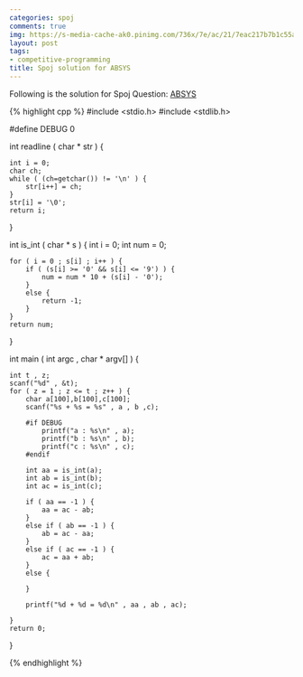 ```yaml
---
categories: spoj
comments: true
img: https://s-media-cache-ak0.pinimg.com/736x/7e/ac/21/7eac217b7b1c55ab7fd56758e4e181be.jpg
layout: post
tags:
- competitive-programming
title: Spoj solution for ABSYS
---
```


Following is the solution for Spoj Question: [ABSYS](http://www.spoj.com/problems/ABSYS/)

{% highlight cpp %}
#include <stdio.h>
#include <stdlib.h>

#define DEBUG 0

int readline ( char * str ) {

	int i = 0;
	char ch;
	while ( (ch=getchar()) != '\n' ) {
		str[i++] = ch;
	}
	str[i] = '\0';
	return i;
}

int is_int ( char * s ) {
	int i = 0;
	int num = 0;

	for ( i = 0 ; s[i] ; i++ ) {
		if ( (s[i] >= '0' && s[i] <= '9') ) {
			num = num * 10 + (s[i] - '0');
		}
		else {
			return -1;
		}
	}
	return num;
}

int main ( int argc , char * argv[] ) {

	int t , z;
	scanf("%d" , &t);
	for ( z = 1 ; z <= t ; z++ ) {
		char a[100],b[100],c[100];
		scanf("%s + %s = %s" , a , b ,c);

		#if DEBUG
			printf("a : %s\n" , a);
			printf("b : %s\n" , b);
			printf("c : %s\n" , c);
		#endif

		int aa = is_int(a);
		int ab = is_int(b);
		int ac = is_int(c);

		if ( aa == -1 ) {
			aa = ac - ab;
		}
		else if ( ab == -1 ) {
			ab = ac - aa;
		}
		else if ( ac == -1 ) {
			ac = aa + ab;
		}
		else {

		}

		printf("%d + %d = %d\n" , aa , ab , ac);

	}
	return 0;
}

{% endhighlight %}
